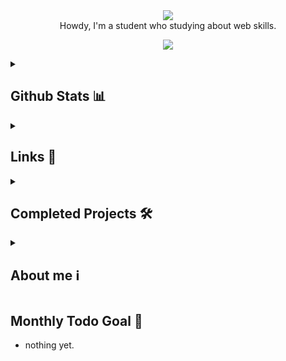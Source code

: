<div align="center">
  <img src="https://github.com/user-attachments/assets/fba4856a-e0c2-45ae-9f67-388b4baaee3e">
</div>

<div align="center">
  Howdy, I'm a student who studying about web skills. 

  <p align="center">
    <a href="https://skillicons.dev">
      <img src="https://skillicons.dev/icons?i=react,js,threejs,mui,discord,twitter,vscode,codepen,blender,java" />
    </a>
  </p>
</div>

<details>
  <summary><h2>Github Stats 📊</h2></summary>
  <div style="display: flex; justify-content: center; align-items: center; gap: 10px;">
    <img src="https://github-readme-stats.vercel.app/api?username=Podk76&include_all_commits=true&count_private=true&show_icons=true&line_height=20&title_color=2B5BBD&icon_color=1124BB&text_color=A1A1A1&bg_color=0,000000,130F40" alt="my Github Stats"/>
    <img src="https://github-readme-stats.vercel.app/api/top-langs/?username=Podk76&langs_count=10&layout=compact&title_color=2B5BBD&icon_color=1124BB&text_color=A1A1A1&bg_color=0,000000,130F40" alt="Top Languages"/>
    <img src="https://github-profile-trophy.vercel.app/?username=Podk76&theme=juicyfresh&no-bg=true" />
  </div>
</details>

<details>
  <summary><h2>Links 🔗</h2></summary>
  <a href='mailto:btm.email2769@gmail.com' target="_blank"><img alt='Gmail' src='https://img.shields.io/badge/Gmail-100000?style=for-the-badge&logo=Gmail&logoColor=FFFFFF&labelColor=DA5145&color=DA5145'/></a>
  <a href='https://velog.io/@hoya76/posts' target="_blank"><img alt='Velog' src='https://img.shields.io/badge/Velog-100000?style=for-the-badge&logo=Velog&logoColor=white&labelColor=1EC997&color=1EC997'/></a>
  <a href='https://discord.gg/AsmhX6kb' target="_blank"><img alt='Discord' src='https://img.shields.io/badge/Discord-100000?style=for-the-badge&logo=Discord&logoColor=FFFFFF&labelColor=5562EB&color=5562EB'/></a>
</details>

<details>
  <summary><h2>Completed Projects 🛠️</h2></summary>
    <a href="https://github.com/Podk76/Todo-List">
    <picture>
      <source media="(prefers-color-scheme: dark)" srcset="https://ghrs.vercel.app/api/pin/?username=Podk76&repo=Todo-List&theme=dracula"/>
      <img alt="Todo-List" src="https://ghrs.vercel.app/api/pin/?username=Podk76&repo=Todo-List">
    </picture>
  </a>
</div>
</details>

<details>
  <summary><h2>About me ℹ️</h2></summary>
  <blockquote>
    Hi, I'm H0Y4 who studying web skills to be a developer.<br>
    You can call me Hoya, taeho kim, whatever you want.<br>
    I like memes, drawing arts, design webistes, and listening a music.<br>
  </blockquote>

  <img src="https://cdn3.emoji.gg/emojis/1878-blobcat-code.gif">
</details>

<div>
  <h2>Monthly Todo Goal 📝</h2>
  <ul>
    <li>nothing yet.</li>
  </ul>
</div>
